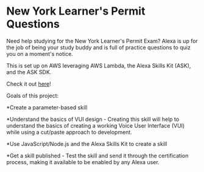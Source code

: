 # New York Learner's Permit Questions

Need help studying for the New York Learner's Permit Exam? Alexa is up for the job of being your study buddy and is full of practice questions to quiz you on a moment's notice.

This is set up on AWS leveraging AWS Lambda, the Alexa Skills Kit (ASK), and the ASK SDK.

Check it out [here](https://www.amazon.com/dp/B0747S8F8L)!

Goals of this project:

*Create a parameter-based skill 

*Understand the basics of VUI design - Creating this skill will help to understand the basics of creating a working Voice User Interface (VUI) while using a cut/paste approach to development. 

*Use JavaScript/Node.js and the Alexa Skills Kit to create a skill

*Get a skill published - Test the skill and send it through the certification process, making it available to be enabled by any Alexa user.